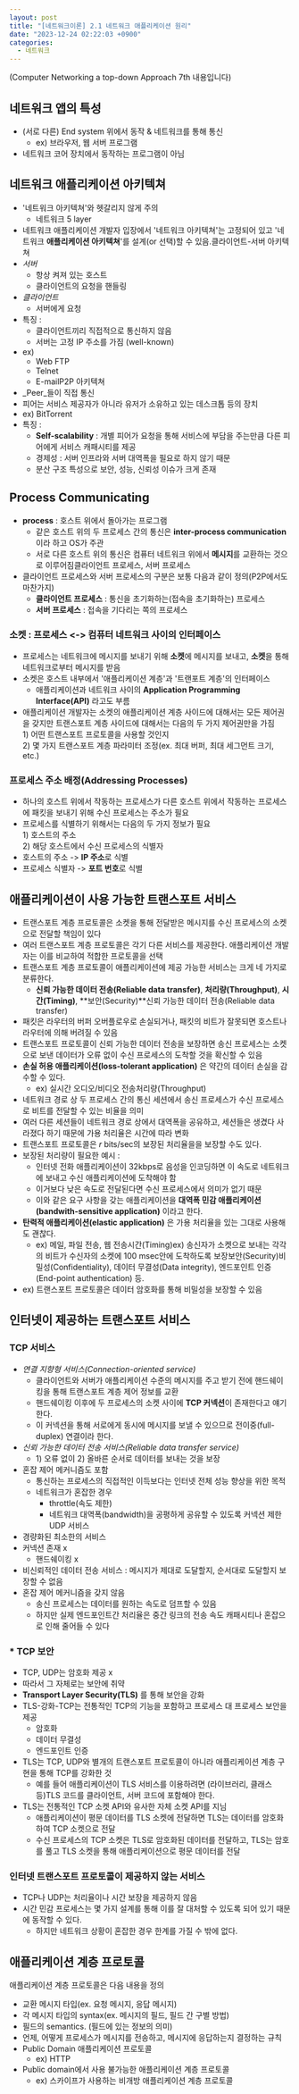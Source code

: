 ```yaml
---
layout: post
title: "[네트워크이론] 2.1 네트워크 애플리케이션 원리"
date: "2023-12-24 02:22:03 +0900"
categories:
  - 네트워크
---
```

(Computer Networking a top\-down Approach 7th 내용입니다)
 


## 네트워크 앱의 특성


- (서로 다른) End system 위에서 동작 \& 네트워크를 통해
 통신
	- ex) 브라우저, 웹 서버 프로그램
- 네트워크 코어 장치에서 동작하는 프로그램이 아님


## 네트워크 애플리케이션 아키텍쳐


- '네트워크 아키텍쳐'와 헷갈리지 않게 주의
	- 네트워크 5 layer
- 네트워크 애플리케이션 개발자 입장에서 '네트워크
 아키텍쳐'는 고정되어 있고 '네트워크
 **애플리케이션 아키텍쳐**'를 설계(or 선택)할 수
 있음.클라이언트\-서버 아키텍쳐
- *서버*
	- 항상 켜져 있는 호스트
	- 클라이언트의 요청을 핸들링
- *클라이언트*
	- 서버에게 요청
- 특징 :
	- 클라이언트끼리 직접적으로 통신하지 않음
	- 서버는 고정 IP 주소를 가짐 (well\-known)
- ex)
	- Web FTP
	- Telnet
	- E\-mailP2P 아키텍쳐
- \_Peer\_들이 직접 통신
- 피어는 서비스 제공자가 아니라 유저가 소유하고 있는
 데스크톱 등의 장치
- ex) BitTorrent
- 특징 :
	- **Self\-scalability** : 개별 피어가 요청을 통해
	 서비스에 부담을 주는만큼 다른 피어에게 서비스
	 캐패시티를 제공
	- 경제성 : 서버 인프라와 서버 대역폭을 필요로 하지 않기
	 때문
	- 분산 구조 특성으로 보안, 성능, 신뢰성 이슈가 크게 존재


## Process Communicating


- **process** : 호스트 위에서 돌아가는 프로그램
	- 같은 호스트 위의 두 프로세스 간의 통신은
	 **inter\-process communication**이라 하고 OS가 주관
	- 서로 다른 호스트 위의 통신은 컴퓨터 네트워크 위에서
	 **메시지**를 교환하는 것으로 이루어짐클라이언트
	 프로세스, 서버 프로세스
- 클라이언트 프로세스와 서버 프로세스의 구분은 보통 다음과
 같이 정의(P2P에서도 마찬가지)
	- **클라이언트 프로세스** : 통신을 초기화하는(접속을
	 초기화하는) 프로세스
	- **서버 프로세스** : 접속을 기다리는 쪽의 프로세스


### 소켓 : 프로세스 \<\-\> 컴퓨터 네트워크 사이의 인터페이스


- 프로세스는 네트워크에 메시지를 보내기 위해 **소켓**에
 메시지를 보내고, **소켓**을 통해 네트워크로부터
 메시지를 받음
- 소켓은 호스트 내부에서 '애플리케이션 계층'과 '트랜포트
 계층'의 인터페이스
	- 애플리케이션과 네트워크 사이의
	 **Application Programming Interface(API)** 라고도
	 부름
- 애플리케이션 개발자는 소켓의 애플리케이션 계층 사이드에
 대해서는 모든 제어권을 갖지만 트랜스포트 계층 사이드에
 대해서는 다음의 두 가지 제어권만을 가짐  
1\) 어떤
 트랜스포트 프로토콜을 사용할 것인지  
2\) 몇 가지
 트랜스포트 계층 파라미터 조정(ex. 최대 버퍼, 최대 세그먼트
 크기, etc.)


### 프로세스 주소 배정(Addressing Processes)


- 하나의 호스트 위에서 작동하는 프로세스가 다른 호스트
 위에서 작동하는 프로세스에 패킷을 보내기 위해 수신
 프로세스는 주소가 필요
- 프로세스를 식별하기 위해서는 다음의 두 가지 정보가 필요  
1\)
 호스트의 주소  
2\) 해당 호스트에서 수신 프로세스의
 식별자
- 호스트의 주소 \-\> **IP 주소**로 식별
- 프로세스 식별자 \-\> **포트 번호**로 식별


## 애플리케이션이 사용 가능한 트랜스포트 서비스


- 트랜스포트 계층 프로토콜은 소켓을 통해 전달받은 메시지를
 수신 프로세스의 소켓으로 전달할 책임이 있다
- 여러 트랜스포트 계층 프로토콜은 각기 다른 서비스를
 제공한다. 애플리케이션 개발자는 이를 비교하여 적합한
 프로토콜을 선택
- 트랜스포트 계층 프로토콜이 애플리케이션에 제공 가능한
 서비스는 크게 네 가지로 분류한다.
	- **신뢰 가능한 데이터 전송(Reliable data transfer)**, **처리량(Throughput)**, **시간(Timing)**,
	 **보안(Security)**신뢰 가능한 데이터 전송(Reliable
	 data transfer)
- 패킷은 라우터의 버퍼 오버플로우로 손실되거나, 패킷의
 비트가 잘못되면 호스트나 라우터에 의해 버려질 수 있음
- 트랜스포트 프로토콜이 신뢰 가능한 데이터 전송을 보장하면
 송신 프로세스는 소켓으로 보낸 데이터가 오류 없이 수신
 프로세스의 도착할 것을 확신할 수 있음
- **손실 허용 애플리케이션(loss\-tolerant application)**
 은 약간의 데이터 손실을 감수할 수 있다.
	- ex) 실시간 오디오/비디오 전송처리량(Throughput)
- 네트워크 경로 상 두 프로세스 간의 통신 세션에서 송신
 프로세스가 수신 프로세스로 비트를 전달할 수 있는 비율을
 의미
- 여러 다른 세션들이 네트워크 경로 상에서 대역폭을 공유하고,
 세션들은 생겼다 사라졌다 하기 때문에 가용 처리율은 시간에
 따라 변화
- 트랜스포트 프로토콜은 $r$ bits/sec의 보장된 처리율을을
 보장할 수도 있다.
- 보장된 처리량이 필요한 예시 :
	- 인터넷 전화 애플리케이션이 32kbps로 음성을 인코딩하면
	 이 속도로 네트워크에 보내고 수신 애플리케이션에
	 도착해야 함
	- 이거보다 낮은 속도로 전달된다면 수신 프로세스에서
	 의미가 없기 때문
	- 이와 같은 요구 사항을 갖는 애플리케이션을
	 **대역폭 민감 애플리케이션(bandwith\-sensitive
	 application)**
	 이라고 한다.
- **탄력적 애플리케이션(elastic application)** 은 가용
 처리율을 있는 그대로 사용해도 괜찮다.
	- ex) 메일, 파일 전송, 웹 전송시간(Timing)ex) 송신자가
	 소켓으로 보내는 각각의 비트가 수신자의 소켓에 100
	 msec안에 도착하도록
	 보장보안(Security)비밀성(Confidentiality), 데이터
	 무결성(Data integrity), 엔드포인트 인증(End\-point
	 authentication) 등.
- ex) 트랜스포트 프로토콜은 데이터 암호화를 통해 비밀성을
 보장할 수 있음


## 인터넷이 제공하는 트랜스포트 서비스


### TCP 서비스


- *연결 지향형 서비스(Connection\-oriented service)*
	- 클라이언트와 서버가 애플리케이션 수준의 메시지를 주고
	 받기 전에 핸드쉐이킹을 통해 트랜스포트 계층 제어
	 정보를 교환
	- 핸드쉐이킹 이후에 두 프로세스의 소켓 사이에
	 **TCP 커넥션**이 존재한다고 얘기한다.
	- 이 커넥션을 통해 서로에게 동시에 메시지를 보낼 수
	 있으므로 전이중(full\-duplex) 연결이라 한다.
- *신뢰 가능한 데이터 전송 서비스(Reliable data transfer
 service)*
	- 1\) 오류 없이 2\) 올바른 순서로 데이터를 보내는 것을
	 보장
- 혼잡 제어 메커니즘도 포함
	- 통신하는 프로세스의 직접적인 이득보다는 인터넷 전체
	 성능 향상을 위한 목적
	- 네트워크가 혼잡한 경우
		- throttle(속도 제한)
		- 네트워크 대역폭(bandwidth)을 공평하게 공유할 수
		 있도록 커넥션 제한UDP 서비스
- 경량화된 최소한의 서비스
- 커넥션 존재 x
	- 핸드쉐이킹 x
- 비신뢰적인 데이터 전송 서비스 : 메시지가 제대로 도달할지,
 순서대로 도달할지 보장할 수 없음
- 혼잡 제어 메커니즘을 갖지 않음
	- 송신 프로세스는 데이터를 원하는 속도로 덤프할 수 있음
	- 하지만 실제 엔드포인트간 처리율은 중간 링크의 전송
	 속도 캐패시티나 혼잡으로 인해 줄어들 수 있다


### \* TCP 보안


- TCP, UDP는 암호화 제공 x
- 따라서 그 자체로는 보안에 취약
- **Transport Layer Security(TLS)** 를 통해 보안을 강화
- TLS\-강화\-TCP는 전통적인 TCP의 기능을 포함하고 프로세스 대
 프로세스 보안을 제공
	- 암호화
	- 데이터 무결성
	- 엔드포인트 인증
- TLS는 TCP, UDP와 별개의 트랜스포트 프로토콜이 아니라
 애플리케이션 계층 구현을 통해 TCP를 강화한 것
	- 예를 들어 애플리케이션이 TLS 서비스를 이용하려면
	 (라이브러리, 클래스 등)TLS 코드를 클라이언트, 서버
	 코드에 포함해야 한다.
- TLS는 전통적인 TCP 소켓 API와 유사한 자체 소켓 API를 지님
	- 애플리케이션이 평문 데이터를 TLS 소켓에 전달하면 TLS는
	 데이터를 암호화하여 TCP 소켓으로 전달
	- 수신 프로세스의 TCP 소켓은 TLS로 암호화된 데이터를
	 전달하고, TLS는 암호를 풀고 TLS 소켓을 통해
	 애플리케이션으로 평문 데이터를 전달


### 인터넷 트랜스포트 프로토콜이 제공하지 않는 서비스


- TCP나 UDP는 처리율이나 시간 보장을 제공하지 않음
- 시간 민감 프로세스는 몇 가지 설계를 통해 이를 잘 대처할 수
 있도록 되어 있기 때문에 동작할 수 있다.
	- 하지만 네트워크 상황이 혼잡한 경우 한계를 가질 수 밖에
	 없다.


## 애플리케이션 계층 프로토콜



 애플리케이션 계층 프로토콜은 다음 내용을 정의
 


- 교환 메시지 타입(ex. 요청 메시지, 응답 메시지)
- 각 메시지 타입의 syntax(ex. 메시지의 필드, 필드 간 구별
 방법)
- 필드의 semantics. (필드에 있는 정보의 의미)
- 언제, 어떻게 프로세스가 메시지를 전송하고, 메시지에
 응답하는지 결정하는 규칙
- Public Domain 애플리케이션 프로토콜
	- ex) HTTP
- Public domain에서 사용 불가능한 애플리케이션 계층 프로토콜
	- ex) 스카이프가 사용하는 비개방 애플리케이션 계층
	 프로토콜
